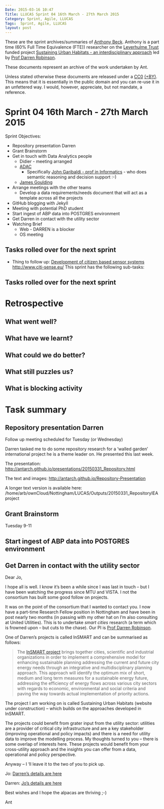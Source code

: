 ```yaml
---
Date: 2015-03-16 10:47
Title: LLUCAS Sprint 04 16th March - 27th March 2015
Category: Sprint, Agile, LLUCAS
Tags:  Sprint, Agile, LLUCAS
layout: post
---
```


These are the sprint archives/summaries of [Anthony Beck](http://orcid.org/0000-0002-2991-811X). Anthony is a part time (60% Full Time Equivalence (FTE)) researcher on the [Leverhulme Trust](http://www.leverhulme.ac.uk/) funded project [Sustaining Urban Habitats - an interdisciplinary approach](http://www.nottingham.ac.uk/research/groups/environmental-physics-and-design/leverhulme-project.aspx) led by [Prof Darren Robinson](http://www.nottingham.ac.uk/engineering/departments/abe/people/darren.robinson).

These documents represent an archive of the work undertaken by Ant. 

Unless stated otherwise these documents are released under a [CC0](https://creativecommons.org/choose/zero/) [(+BY)](http://www.dancohen.org/2013/11/26/cc0-by/). This means that it is essentially in the public domain and you can re-use it in an unfettered way. I would, however, appreciate, but not mandate, a reference.

# Sprint 04 16th March - 27th March 2015

Sprint Objectives:  

* Repository presentation Darren
* Grant Brainstorm
* Get in touch with Data Analytics people
	* Didier - meeting arranged
	* [ADAC](http://www.nottingham.ac.uk/adac/index.aspx)
		* Specifically [John Garibaldi - prof in Informatics](http://ima.ac.uk/garibaldi) - who does semantic reasoning and decision support :-)
	* [James Goulding](http://www.nottingham.ac.uk/~psxjog/index.html) 
* Arrange meetings with the other teams
	* Develop a data requirements/needs document that will act as a template across all the projects
* GitHub blogging with Jekyll
* Meeting with potential PhD student
* Start ingest of ABP data into POSTGRES environment
* Get Darren in contact with the utility sector
* Watching Brief
	* Web - DARREN is a blocker
	* OS meeting



## Tasks rolled over for the next sprint

* Thing to follow up: [Development of citizen based sensor systems](http://www.citi-sense.eu/) http://www.citi-sense.eu/
This sprint has the following sub-tasks:



## Tasks rolled over for the next sprint

# Retrospective



## What went well?

## What have we learnt?

## What could we do better?


## What still puzzles us?



## What is blocking activity


# Task summary

## Repository presentation Darren

Follow up meeting scheduled for Tuesday (or Wednesday)

Darren tasked me to do some repository research for a ‘walled garden’ international project he is a theme leader on. He presented this last week.

The presentation: http://antarch.github.io/presentations/20150331_Repository.html

The text and images: http://antarch.github.io/Repository-Presentation

A longer text version is available here: /home/arb/ownCloud/Nottingham/LUCAS/Outputs/20150331_RepositoryIEAproject



## Grant Brainstorm

Tuesday 9-11

## Start ingest of ABP data into POSTGRES environment


## Get Darren in contact with the utility sector



Dear Jo,

I hope all is well. I know it’s been a while since I was last in touch – but I have been watching the progress since MTU and VISTA. I not the consortium has built some good follow on projects.

It was on the point of the consortium that I wanted to contact you. I now have a part-time Research Fellow position in Nottingham and have been in post nearly two months (in passing with my other hat on I’m also consulting at United Utilities). This is to undertake *smart cities* research (a term which is frowned upon – but cuts to the chase). Our PI is [Prof Darren Robinson](http://www.nottingham.ac.uk/engineering/departments/abe/people/darren.robinson).

One of Darren’s projects is called InSMART and can be summarised as follows:

>The [InSMART project](http://www.insmartenergy.com/) brings together cities, scientific and industrial organizations in order to implement a comprehensive model for enhancing sustainable planning addressing the current and future city energy needs through an integrative and multidisciplinary planning approach. This approach will identify the optimum mix of short, medium and long term measures for a sustainable energy future, addressing the efficiency of energy flows across various city sectors with regards to economic, environmental and social criteria and paving the way towards actual implementation of priority actions.

The project I am working on is called Sustaining Urban Habitats (website under construction) – which builds on the approaches developed in InSMART.

The projects could benefit from grater input from the utility sector: utilities are a provider of critical city infrastructure and are a key stakeholder (improving operational and policy impacts) and  there is a need for utility data to improve the modelling process. My thoughts turned to you – there is some overlap of interests here. These projects would benefit from your cross-utility approach and the insights you can offer from a data, operational and policy perspective.

Anyway – I ‘ll leave it to the two of you to pick up. 

Jo: [Darren’s details are here](http://www.nottingham.ac.uk/engineering/departments/abe/people/darren.robinson)

Darren: [Jo’s details are here](https://www.linkedin.com/profile/view?id=29813422)

Best wishes and I hope the alpacas are thriving ;-)

Ant
